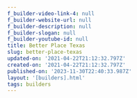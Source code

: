 ```yaml
---
f_builder-video-link-4: null
f_builder-website-url: null
f_builder-description: null
f_builder-slogan: null
f_builder-youtube-id: null
title: Better Place Texas
slug: better-place-texas
updated-on: '2021-04-22T21:12:32.797Z'
created-on: '2021-04-22T21:12:32.797Z'
published-on: '2023-11-30T22:40:33.987Z'
layout: '[builders].html'
tags: builders
---
```



